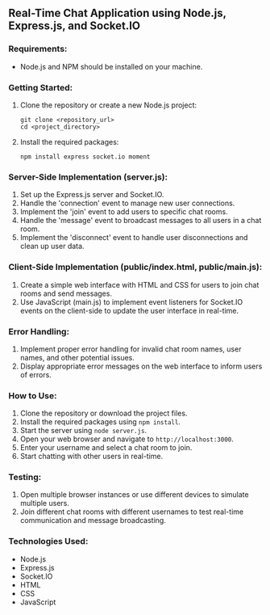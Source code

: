 ## Real-Time Chat Application using Node.js, Express.js, and Socket.IO

### Requirements:
- Node.js and NPM should be installed on your machine.

### Getting Started:

1. Clone the repository or create a new Node.js project:
   ```
   git clone <repository_url>
   cd <project_directory>
   ```

2. Install the required packages:
   ```
   npm install express socket.io moment
   ```

### Server-Side Implementation (server.js):

1. Set up the Express.js server and Socket.IO.
2. Handle the 'connection' event to manage new user connections.
3. Implement the 'join' event to add users to specific chat rooms.
4. Handle the 'message' event to broadcast messages to all users in a chat room.
5. Implement the 'disconnect' event to handle user disconnections and clean up user data.

### Client-Side Implementation (public/index.html, public/main.js):

1. Create a simple web interface with HTML and CSS for users to join chat rooms and send messages.
2. Use JavaScript (main.js) to implement event listeners for Socket.IO events on the client-side to update the user interface in real-time.

### Error Handling:

1. Implement proper error handling for invalid chat room names, user names, and other potential issues.
2. Display appropriate error messages on the web interface to inform users of errors.

### How to Use:

1. Clone the repository or download the project files.
2. Install the required packages using `npm install`.
3. Start the server using `node server.js`.
4. Open your web browser and navigate to `http://localhost:3000`.
5. Enter your username and select a chat room to join.
6. Start chatting with other users in real-time.

### Testing:

1. Open multiple browser instances or use different devices to simulate multiple users.
2. Join different chat rooms with different usernames to test real-time communication and message broadcasting.

### Technologies Used:

- Node.js
- Express.js
- Socket.IO
- HTML
- CSS
- JavaScript
